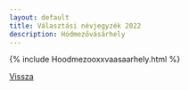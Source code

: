```yaml
---
layout: default
title: Választási névjegyzék 2022
description: Hódmezővásárhely
---
```


{% include Hoodmezooxxvaasaarhely.html %}

[Vissza](./)